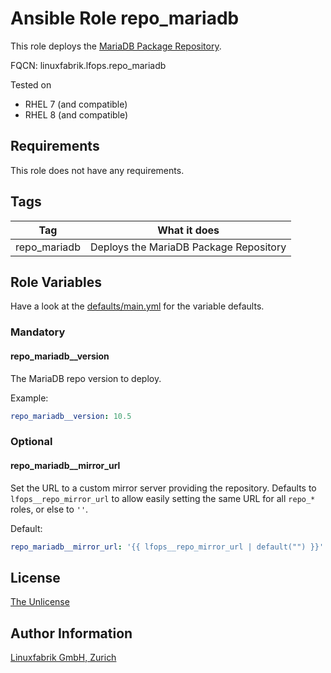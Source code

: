 # Ansible Role repo_mariadb

This role deploys the [MariaDB Package Repository](https://mariadb.com/kb/en/mariadb-package-repository-setup-and-usage/).

FQCN: linuxfabrik.lfops.repo_mariadb

Tested on

* RHEL 7 (and compatible)
* RHEL 8 (and compatible)


## Requirements

This role does not have any requirements.


## Tags

| Tag          | What it does                           |
| ---          | ------------                           |
| repo_mariadb | Deploys the MariaDB Package Repository |


## Role Variables

Have a look at the [defaults/main.yml](https://github.com/Linuxfabrik/lfops/blob/main/roles/repo_mariadb/defaults/main.yml) for the variable defaults.


### Mandatory


#### repo_mariadb__version

The MariaDB repo version to deploy.

Example:
```yaml
repo_mariadb__version: 10.5
```


### Optional

#### repo_mariadb__mirror_url

Set the URL to a custom mirror server providing the repository. Defaults to `lfops__repo_mirror_url` to allow easily setting the same URL for all `repo_*` roles, or else to `''`.

Default:
```yaml
repo_mariadb__mirror_url: '{{ lfops__repo_mirror_url | default("") }}'
```


## License

[The Unlicense](https://unlicense.org/)


## Author Information

[Linuxfabrik GmbH, Zurich](https://www.linuxfabrik.ch)
